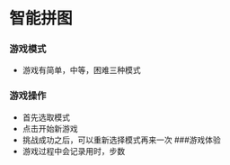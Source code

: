 # 智能拼图
### 游戏模式
 - 游戏有简单，中等，困难三种模式
### 游戏操作
 - 首先选取模式
 - 点击开始新游戏
 - 挑战成功之后，可以重新选择模式再来一次
###游戏体验
 - 游戏过程中会记录用时，步数

